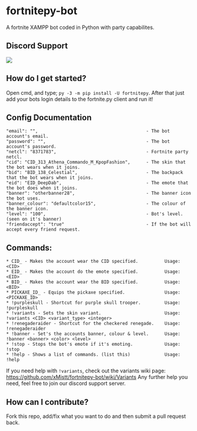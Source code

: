 # fortnitepy-bot
A fortnite XAMPP bot coded in Python with party capabilites.

## Discord Support
<a href="https://discord.gg/9y9Sqt2"><img src="https://i.imgur.com/wWTDpdl.png"></a>

## How do I get started?

Open cmd, and type; ```py -3 -m pip install -U fortnitepy```.
After that just add your bots login details to the fortnite.py client and run it!

## Config Documentation
```
"email": "",                                         - The bot account's email.
"password": "",                                      - The bot account's password.
"netcl": "8371783",                                  - Fortnite party netcl.
"cid": "CID_313_Athena_Commando_M_KpopFashion",      - The skin that the bot wears when it joins.
"bid": "BID_138_Celestial",                          - The backpack that the bot wears when it joins.
"eid": "EID_DeepDab",                                - The emote that the bot does when it joins.
"banner": "otherbanner28",                           - The banner icon the bot uses.
"banner_colour": "defaultcolor15",                   - The colour of the banner icon.
"level": "100",                                      - Bot's level. (seen on it's banner)
"friendaccept": "true"                               - If the bot will accept every friend request.
```

## Commands:
```
* CID_ - Makes the account wear the CID specified.          Usage: <CID>
* EID_ - Makes the account do the emote specified.          Usage: <EID>
* BID_ - Makes the account wear the BID specified.          Usage: <BID>
* PICKAXE_ID_ - Equips the pickaxe specified.               Usage: <PICKAXE_ID>
* !purpleskull - Shortcut for purple skull trooper.         Usage: !purpleskull
* !variants - Sets the skin variant.                        Usage: !variants <CID> <variant_type> <integer>
* !renegaderaider - Shortcut for the checkered renegade.    Usage: !renegaderaider
* !banner - Set's the accounts banner, colour & level.      Usage: !banner <banner> <color> <level>
* !stop - Stops the bot's emote if it's emoting.            Usage: !stop
* !help - Shows a list of commands. (list this)             Usage: !help
```

If you need help with ``!variants``, check out the variants wiki page: https://github.com/xMistt/fortnitepy-bot/wiki/Variants Any further help you need, feel free to join our discord support server.

## How can I contribute?
Fork this repo, add/fix what you want to do and then submit a pull request back.

